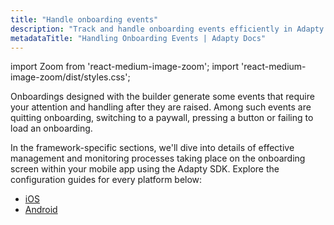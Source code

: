 ```yaml
---
title: "Handle onboarding events"
description: "Track and handle onboarding events efficiently in Adapty."
metadataTitle: "Handling Onboarding Events | Adapty Docs"
---
```


import Zoom from 'react-medium-image-zoom';
import 'react-medium-image-zoom/dist/styles.css';

Onboardings designed with the builder generate some events that require your attention and handling after they are raised. Among such events are quitting onboarding, switching to a paywall, pressing a button or failing to load an onboarding.

In the framework-specific sections, we'll dive into details of effective management and monitoring processes taking place on the onboarding screen within your mobile app using the Adapty SDK. Explore the configuration guides for every platform below:

- [iOS](ios-handling-onboarding-events.md)
- [Android](android-handle-onboarding-events.md)

